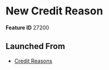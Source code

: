 # New Credit Reason

**Feature ID** 27200

## Launched From

- [Credit Reasons](Credit%20Reasons.md)












































































